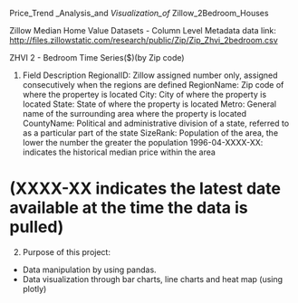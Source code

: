 Price_Trend _Analysis_and _Visualization_of_ Zillow_2Bedroom_Houses

Zillow Median Home Value Datasets - Column Level Metadata
data link: http://files.zillowstatic.com/research/public/Zip/Zip_Zhvi_2bedroom.csv

ZHVI 2 - Bedroom Time Series($)(by Zip code)

1. Field Description
RegionalID: Zillow assigned number only, assigned consecutively when the regions are defined
RegionName: Zip code of where the propertey is located
City: City of where the property is located
State: State of where the property is located
Metro: General name of the surrounding area where the property is located
CountyName: Political and administrative division of a state, referred to as a particular part of the state
SizeRank: Population of the area, the lower the number the greater the population
1996-04-XXXX-XX: indicates the historical median price within the area
# (XXXX-XX indicates the latest date available at the time the data is pulled) 


2. Purpose of this project: 
- Data manipulation by using pandas. 
- Data visualization through bar charts, line charts and heat map (using plotly)

